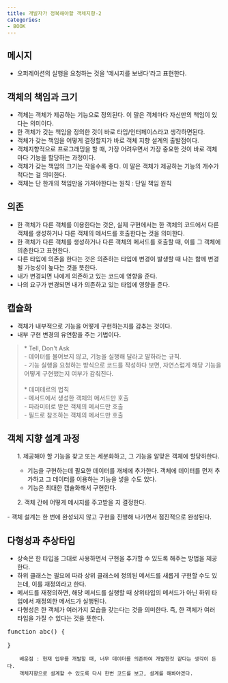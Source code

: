 ```yaml
---
title: 개발자가 정복해야할 객체지향-2
categories:
- BOOK
---
```

## 메시지<br/>
- 오퍼레이션의 실행을 요청하는 것을 '메시지를 보낸다'라고 표현한다.<br/>

## 객체의 책임과 크기<br/>
- 객체는 객체가 제공하는 기능으로 정의된다. 이 말은 객체마다 자신만의 책임이 있다는 의미이다.<br/>
- 한 객체가 갖는 책임을 정의한 것이 바로 타입/인터페이스라고 생각하면된다.<br/>
- 객체가 갖는 책임을 어떻게 결정할지가 바로 객체 지향 설계의 출발점이다.<br/>
- 객체지향적으로 프로그래밍을 할 때, 가장 어려우면서 가장 중요한 것이 바로 객체마다 기능을 할당하는 과정이다.<br/>
- 객체가 갖는 책임의 크기는 작을수록 좋다. 이 말은 객체가 제공하는 기능의 개수가 적다는 걸 의미한다.<br/>
- 객체는 단 한개의 책임만을 가져야한다는 원칙 : 단일 책임 원칙<br/>

## 의존<br/>
- 한 객체가 다른 객체를 이용한다는 것은, 실제 구현에서는 한 객체의 코드에서 다른 객체를 생성하거나 다른 객체의 메서드를 호출한다는 것을 의미한다.<br/>
- 한 객체가 다른 객체를 생성하거나 다른 객체의 메서드를 호출할 때, 이를 그 객체에 의존한다고 표현한다.<br/>
- 다른 타입에 의존을 한다는 것은 의존하는 타입에 변경이 발생할 때 나는 함께 변경될 가능성이 높다는 것을 뜻한다.<br/>
- 내가 변경되면 나에게 의존하고 있는 코드에 영향을 준다.<br/>
- 나의 요구가 변경되면 내가 의존하고 있는 타입에 영향을 준다.<br/>

## 캡슐화<br/>
- 객체가 내부적으로 기능을 어떻게 구현하는지를 감추는 것이다.<br/>
- 내부 구현 변경의 유연함을 주는 기법이다.<br/>
<blockquote>
* Tell, Don't Ask<br/>
- 데이터를 물어보지 않고, 기능을 실행해 달라고 말하라는 규칙.<br/>
- 기능 실행을 요청하는 방식으로 코드를 작성하다 보면, 자연스럽게 해당 기능을 어떻게 구현했는지 여부가 감춰진다.<br/>
<br/>
* 데미테르의 법칙<br/>
- 메서드에서 생성한 객체의 메서드만 호출<br/>
- 파라미터로 받은 객체의 메서드만 호출<br/>
- 필드로 참조하는 객체의 메서드만 호출<br/>
</blockquote>

## 객체 지향 설계 과정<br/>
<ul>1. 제공해야 할 기능을 찾고 또는 세분화하고, 그 기능을 알맞은 객체에 할당하한다.
	<ul>
		<li>기능을 구현하는데 필요한 데이터를 개체에 추가한다. 객체에 데이터를 먼저 추가하고 그 데이터를 이용하는 기능을 넣을 수도 있다.</li>
    	<li>기능은 최대한 캡슐화해서 구현한다.</li>
	</ul>
</ul>
<ul>2. 객체 간에 어떻게 메시지를 주고받을 지 결정한다.</ul>
- 객체 설계는 한 번에 완성되지 않고 구현을 진행해 나가면서 점진적으로 완성된다.

## 다형성과 추상타입<br/>
- 상속은 한 타입을 그대로 사용하면서 구현을 추가할 수 있도록 해주는 방법을 제공한다.<br/>
- 하위 클래스는 필요에 따라 상위 클래스에 정의된 메서드를 새롭게 구현할 수도 있는데, 이를 재정의라고 한다.<br/>
- 메서드를 재정의하면, 해당 메서드를 실행할 때 상위타입의 메서드가 아닌 하위 타입에서 재정의한 메서드가 실행된다.<br/>
- 다형성은 한 객체가 여러가지 모습을 갖는다는 것을 의미한다. 즉, 한 객체가 여러 타입을 가질 수 있다는 것을 뜻한다.<br/>

<pre class="brush : js">
function abc() {

}
</pre>

		배운점 : 현재 업무를 개발할 때, 너무 데이터를 의존하여 개발한것 같다는 생각이 든다. 
        객체지향으로 설계할 수 있도록 다시 한번 코드를 보고, 설계를 해봐야겠다.